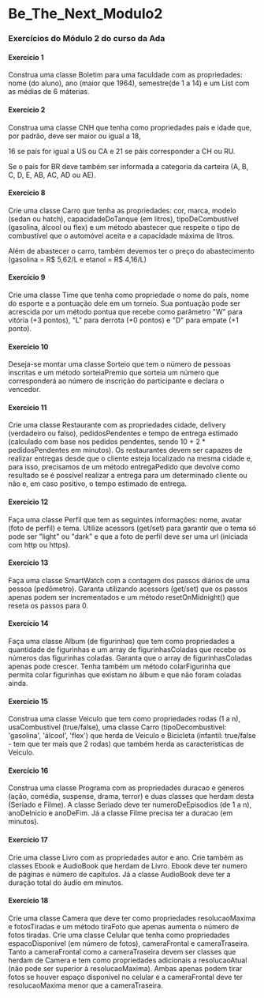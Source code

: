 # Be_The_Next_Modulo2
### Exercícios do Módulo 2 do curso da Ada

#### Exercício 1 
Construa uma classe Boletim para uma faculdade com as propriedades: nome (do aluno), ano (maior que 1964), semestre(de 1 a 14) e um List com as médias de 6 máterias.

#### Exercício 2
Construa uma classe CNH que tenha como propriedades país e idade que, por padrão, deve ser maior ou igual a 18,

 16 se país for igual a US ou CA e
 21 se páis corresponder a CH ou RU.

 Se o país for BR deve também ser informada a
 categoria da carteira (A, B, C, D, E, AB, AC, AD ou AE).

#### Exercício 8
Crie uma classe Carro que tenha as propriedades: cor, marca, modelo (sedan ou hatch), capacidadeDoTanque (em litros), tipoDeCombustível (gasolina, álcool ou flex) e um método abastecer que respeite o tipo de combustível que o automóvel aceita e a capacidade máxima de litros.

Além de abastecer o carro, também devemos ter o preço do abastecimento (gasolina = R$ 5,62/L e etanol = R$ 4,16/L)

#### Exercício 9
Crie uma classe Time que tenha como propriedade o nome do país, nome do esporte e a pontuação dele em um torneio. Sua pontuação pode ser acrescida por um método pontua que recebe como parâmetro "W" para vitória (+3 pontos), "L" para derrota (+0 pontos) e "D" para empate (+1 ponto).

#### Exercício 10
Deseja-se montar uma classe Sorteio que tem o número de pessoas inscritas e um método sorteiaPremio que sorteia um número que corresponderá ao número de inscrição do participante e declara o vencedor.

#### Exercício 11
Crie uma classe Restaurante com as propriedades cidade, delivery (verdadeiro ou falso), pedidosPendentes e tempo de entrega estimado (calculado com base nos pedidos pendentes, sendo 10 + 2 * pedidosPendentes em minutos). Os restaurantes devem ser capazes de realizar entregas desde que o cliente esteja localizado na mesma cidade e, para isso, precisamos de um método entregaPedido que devolve como resultado se é possível realizar a entrega para um determinado cliente ou não e, em caso positivo, o tempo estimado de entrega.

#### Exercício 12
Faça uma classe Perfil que tem as seguintes informações: nome, avatar (foto de perfil) e tema. Utilize acessors (get/set) para garantir que o tema só pode ser "light" ou "dark" e que a foto de perfil deve ser uma url (iniciada com http ou https).

#### Exercício 13 
Faça uma classe SmartWatch com a contagem dos passos diários de uma pessoa (pedômetro). Garanta utilizando acessors (get/set) que os passos apenas podem ser incrementados e um método resetOnMidnight() que reseta os passos para 0.

#### Exercício 14 
Faça uma classe Album (de figurinhas) que tem como propriedades a quantidade de figurinhas e um array de figurinhasColadas que recebe os números das figurinhas coladas. Garanta que o array de figurinhasColadas apenas pode crescer. Tenha também um método colarFigurinha que permita colar figurinhas que existam no álbum e que não foram coladas ainda.

#### Exercício 15 
Construa uma classe Veiculo que tem como propriedades rodas (1 a n), usaCombustivel (true/false), uma classe Carro (tipoDecombustivel: 'gasolina', 'álcool', 'flex') que herda de Veiculo e Bicicleta (infantil: true/false - tem que ter mais que 2 rodas) que também herda as características de Veiculo.

#### Exercício 16 
Construa uma classe Programa com as propriedades duracao e generos (ação, comédia, suspense, drama, terror) e duas classes que herdam desta (Seriado e Filme). A classe Seriado deve ter numeroDeEpisodios (de 1 a n), anoDeInicio e anoDeFim. Já a classe Filme precisa ter a duracao (em minutos).

#### Exercício 17
Crie uma classe Livro com as propriedades autor e ano. Crie também as classes Ebook e AudioBook que herdam de Livro. Ebook deve ter numero de páginas e número de capítulos. Já a classe AudioBook deve ter a duração total do áudio em minutos.

#### Exercício 18 
Crie uma classe Camera que deve ter como propriedades resolucaoMaxima e fotosTiradas e um método tiraFoto que apenas aumenta o número de fotos tiradas. Crie uma classe Celular que tenha como propriedades espacoDisponivel (em número de fotos), cameraFrontal e cameraTraseira. Tanto a cameraFrontal como a cameraTraseira devem ser classes que herdam de Camera e tem como propriedades adicionais a resolucaoAtual (não pode ser superior à resolucaoMaxima). Ambas apenas podem tirar fotos se houver espaço disponível no celular e a cameraFrontal deve ter resolucaoMaxima menor que a cameraTraseira.
